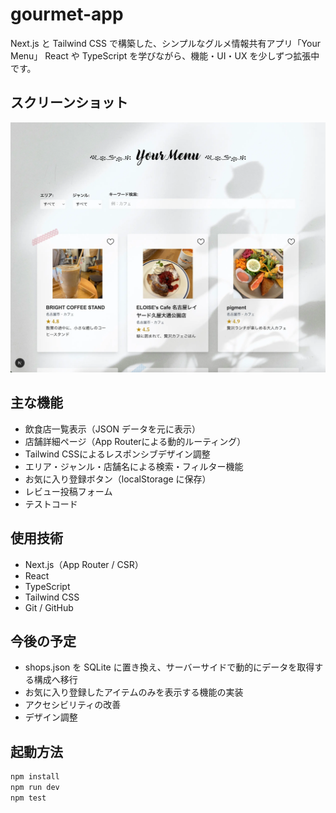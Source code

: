 # gourmet-app

Next.js と Tailwind CSS で構築した、シンプルなグルメ情報共有アプリ「Your Menu」
React や TypeScript を学びながら、機能・UI・UX を少しずつ拡張中です。

## スクリーンショット

<img src="screenshots/TOP.webp" alt="トップページ" width="600" />

## 主な機能

- 飲食店一覧表示（JSON データを元に表示）
- 店舗詳細ページ（App Routerによる動的ルーティング）
- Tailwind CSSによるレスポンシブデザイン調整
- エリア・ジャンル・店舗名による検索・フィルター機能
- お気に入り登録ボタン（localStorage に保存）
- レビュー投稿フォーム
- テストコード

## 使用技術

- Next.js（App Router / CSR）
- React
- TypeScript
- Tailwind CSS
- Git / GitHub

## 今後の予定

- shops.json を SQLite に置き換え、サーバーサイドで動的にデータを取得する構成へ移行
- お気に入り登録したアイテムのみを表示する機能の実装
- アクセシビリティの改善
- デザイン調整

## 起動方法

```bash
npm install
npm run dev
npm test
```